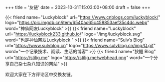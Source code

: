 +++
title = '友链'
date = 2023-10-31T15:03:00+08:00
draft = false
+++

<div class="flink" id="article-container">
<div class="friend-list-div" >

{{< friend name="Luckyblock" url="https://www.cnblogs.com/luckyblock/" logo="https://pic.imgdb.cn/item/6540ac65c458853aef35c4dc.webp" word="神仙网友Luckyblock" >}}
{{< friend name="Luckyblock" url="https://luckyblock233.github.io/" logo="/img/luckyblock.svg" word="也是神仙网友Luckyblock " >}}
{{< friend name="Sulv’s Blog" url="https://www.sulvblog.cn" logo="https://www.sulvblog.cn/img/Q.gif" word="一个记录技术、阅读、生活的博客" >}}
{{< friend name="狄鲤 Blog" url="https://stilig.me" logo="https://stilig.me/webhead.png" word="一个分享自己杂七杂八知识的网站" >}}

</div>
</div>

欢迎大家在下方评论区中交换友链。